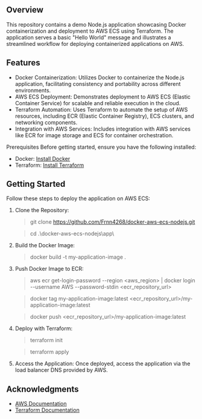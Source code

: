 ## Overview
This repository contains a demo Node.js application showcasing Docker containerization and deployment to AWS ECS using Terraform. The application serves a basic "Hello World" message and illustrates a streamlined workflow for deploying containerized applications on AWS.

## Features
- Docker Containerization: Utilizes Docker to containerize the Node.js application, facilitating consistency and portability across different environments.
- AWS ECS Deployment: Demonstrates deployment to AWS ECS (Elastic Container Service) for scalable and reliable execution in the cloud.
- Terraform Automation: Uses Terraform to automate the setup of AWS resources, including ECR (Elastic Container Registry), ECS clusters, and networking components.
- Integration with AWS Services: Includes integration with AWS services like ECR for image storage and ECS for container orchestration.

Prerequisites
Before getting started, ensure you have the following installed:

- Docker: [Install Docker](https://docs.docker.com/get-docker/)
- Terraform: [Install Terraform](https://developer.hashicorp.com/terraform/tutorials/aws-get-started/install-cli)

## Getting Started
Follow these steps to deploy the application on AWS ECS:
1. Clone the Repository:
    > git clone <https://github.com/Frnn4268/docker-aws-ecs-nodejs.git>

    > cd .\docker-aws-ecs-nodejs\app\

2. Build the Docker Image:
    > docker build -t my-application-image .

3. Push Docker Image to ECR:
    > aws ecr get-login-password --region <aws_region> | docker login --username AWS --password-stdin <ecr_repository_url>
  
    > docker tag my-application-image:latest <ecr_repository_url>/my-application-image:latest

    > docker push <ecr_repository_url>/my-application-image:latest

4. Deploy with Terraform:
   > terraform init
   
   > terraform apply

6. Access the Application:
Once deployed, access the application via the load balancer DNS provided by AWS.

## Acknowledgments
- [AWS Documentation](https://docs.aws.amazon.com/)
- [Terraform Documentation](https://developer.hashicorp.com/terraform/docs)

